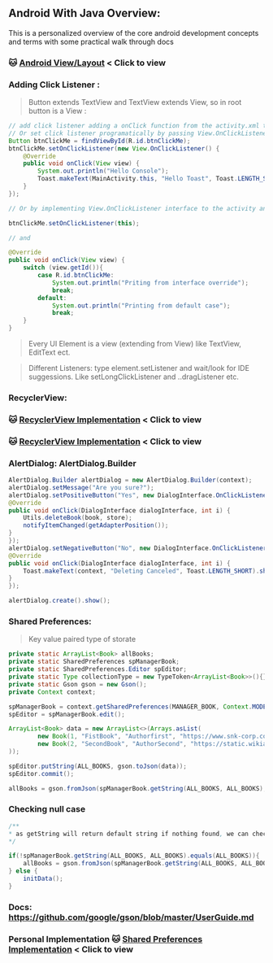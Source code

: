 ## Android With Java Overview:
This is a personalized overview of the core android development concepts and terms with some practical walk through docs

### :cat: [Android View/Layout](./android-view-cheat.md) < Click to view

### Adding Click Listener :
> Button extends TextView and TextView extends View, so in root button is a View :

```java
// add click listener adding a onClick function from the activity.xml to activity.java
// Or set click listener programatically by passing View.OnClickListener interface
Button btnClickMe = findViewById(R.id.btnClickMe);
btnClickMe.setOnClickListener(new View.OnClickListener() {
    @Override
    public void onClick(View view) {
        System.out.println("Hello Console");
        Toast.makeText(MainActivity.this, "Hello Toast", Toast.LENGTH_SHORT).show();
    }
});

// Or by implementing View.OnClickListener interface to the activity and overriding the method and setting the click listener on that method by

btnClickMe.setOnClickListener(this);

// and

@Override
public void onClick(View view) {
    switch (view.getId()){
        case R.id.btnClickMe:
            System.out.println("Priting from interface override");
            break;
        default:
            System.out.println("Printing from default case");
            break;
    }
}
```
> Every UI Element is a view (extending from View) like TextView, EditText ect.

> Different Listeners: type element.setListener and wait/look for IDE suggessions. Like setLongClickListener and ..dragListener etc.

### RecyclerView:
### :cat: [RecyclerView Implementation](./AndroidRecyclerView/README.md) < Click to view
### :cat: [RecyclerView Implementation](./BookManagerAndroid//README.md) < Click to view

### AlertDialog: AlertDialog.Builder
```java
AlertDialog.Builder alertDialog = new AlertDialog.Builder(context);
alertDialog.setMessage("Are you sure?");
alertDialog.setPositiveButton("Yes", new DialogInterface.OnClickListener() {
@Override
public void onClick(DialogInterface dialogInterface, int i) {
    Utils.deleteBook(book, store);
    notifyItemChanged(getAdapterPosition());
}
});
alertDialog.setNegativeButton("No", new DialogInterface.OnClickListener() {
@Override
public void onClick(DialogInterface dialogInterface, int i) {
    Toast.makeText(context, "Deleting Canceled", Toast.LENGTH_SHORT).show();
}
});

alertDialog.create().show();
```


### Shared Preferences:
> Key value paired type of storate

```java
private static ArrayList<Book> allBooks;
private static SharedPreferences spManagerBook;
private static SharedPreferences.Editor spEditor;
private static Type collectionType = new TypeToken<ArrayList<Book>>(){}.getType();
private static Gson gson = new Gson();
private Context context;

spManagerBook = context.getSharedPreferences(MANAGER_BOOK, Context.MODE_PRIVATE);
spEditor = spManagerBook.edit();

ArrayList<Book> data = new ArrayList<>(Arrays.asList(
        new Book(1, "FistBook", "Authorfirst", "https://www.snk-corp.co.jp/us/games/kof-xv/characters/img/character_kula.png", "small description", "This is long Description", 100),
        new Book(2, "SecondBook", "AuthorSecond", "https://static.wikia.nocookie.net/snk/images/4/47/Kof_xv_iori_render.png", "small description", "This is long Description", 100)
));

spEditor.putString(ALL_BOOKS, gson.toJson(data));
spEditor.commit();

allBooks = gson.fromJson(spManagerBook.getString(ALL_BOOKS, ALL_BOOKS), collectionType);
```

### Checking null case
```java
/**
* as getString will return default string if nothing found, we can check that for null/errors case
*/

if(!spManagerBook.getString(ALL_BOOKS, ALL_BOOKS).equals(ALL_BOOKS)){
    allBooks = gson.fromJson(spManagerBook.getString(ALL_BOOKS, ALL_BOOKS), collectionType);
} else {
    initData();
}
```

### Docs: https://github.com/google/gson/blob/master/UserGuide.md

### Personal Implementation :cat: [Shared Preferences Implementation](./StorageAnimationWebview/app/src/main/java/com/websolverpro/bookmanagerandroid/Utils.java) < Click to view